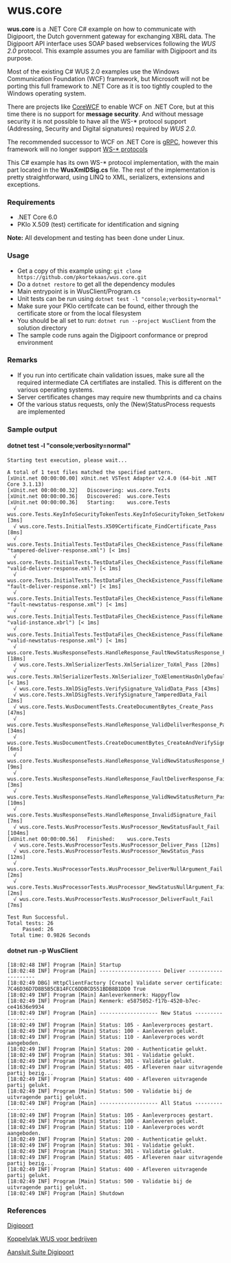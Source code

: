 # wus.core

**wus.core** is a .NET Core C# example on how to communicate with Digipoort, the Dutch government gateway for exchanging XBRL data. The Digipoort API interface uses SOAP based webservices following the *WUS 2.0* protocol. This example assumes you are familiar with Digipoort and its purpose.

Most of the existing C# WUS 2.0 examples use the Windows Communication Foundation (WCF) framework, but Microsoft will not be porting this full framework to .NET Core as it is too tightly coupled to the Windows operating system.

There are projects like [CoreWCF](https://github.com/CoreWCF/CoreWCF) to enable WCF on .NET Core, but at this time there is no support for **message security**. And without message security it is not possible to have all the WS-* protocol support (Addressing, Security and Digital signatures) required by *WUS 2.0.*

The recommended successor to WCF on .NET Core is [gRPC](https://grpc.io/), however this framework will no longer support [WS-* protocols](https://docs.microsoft.com/en-us/dotnet/architecture/grpc-for-wcf-developers/ws-protocols)

This C# example has its own WS-* protocol implementation, with the main part located in the **WusXmlDSig.cs** file. The rest of the implementation is pretty straightforward, using LINQ to XML, serializers, extensions and exceptions.

### Requirements
- .NET Core 6.0
- PKIo X.509 (test) certificate for identification and signing

**Note:** All development and testing has been done under Linux.

### Usage
- Get a copy of this example using: `git clone https://github.com/pkortekaas/wus.core.git`
- Do a `dotnet restore` to get all the dependency modules
- Main entrypoint is in WusClient/Program.cs
- Unit tests can be run using `dotnet test -l "console;verbosity=normal"`
- Make sure your PKIo certifcate can be found, either through the certificate store or from the local filesystem
- You should be all set to run: `dotnet run --project WusClient` from the solution directory
- The sample code runs again the Digipoort conformance or preprod environment

### Remarks
- If you run into certificate chain validation issues, make sure all the required intermediate CA certifiates are installed. This is different on the various operating systems.
- Server certificates changes may require new thumbprints and ca chains
- Of the various status requests, only the (New)StatusProcess requests are implemented

### Sample output
#### dotnet test -l "console;verbosity=normal"
````
Starting test execution, please wait...

A total of 1 test files matched the specified pattern.
[xUnit.net 00:00:00.00] xUnit.net VSTest Adapter v2.4.0 (64-bit .NET Core 3.1.13)
[xUnit.net 00:00:00.32]   Discovering: wus.core.Tests
[xUnit.net 00:00:00.36]   Discovered:  wus.core.Tests
[xUnit.net 00:00:00.36]   Starting:    wus.core.Tests
  √ wus.core.Tests.KeyInfoSecurityTokenTests.KeyInfoSecurityToken_SetTokenAndPrefixAndVerify_Pass [3ms]
  √ wus.core.Tests.InitialTests.X509Certificate_FindCertificate_Pass [8ms]
  √ wus.core.Tests.InitialTests.TestDataFiles_CheckExistence_Pass(fileName: "tampered-deliver-response.xml") [< 1ms]
  √ wus.core.Tests.InitialTests.TestDataFiles_CheckExistence_Pass(fileName: "valid-deliver-response.xml") [< 1ms]
  √ wus.core.Tests.InitialTests.TestDataFiles_CheckExistence_Pass(fileName: "fault-deliver-response.xml") [< 1ms]
  √ wus.core.Tests.InitialTests.TestDataFiles_CheckExistence_Pass(fileName: "fault-newstatus-response.xml") [< 1ms]
  √ wus.core.Tests.InitialTests.TestDataFiles_CheckExistence_Pass(fileName: "valid-instance.xbrl") [< 1ms]
  √ wus.core.Tests.InitialTests.TestDataFiles_CheckExistence_Pass(fileName: "valid-newstatus-response.xml") [< 1ms]
  √ wus.core.Tests.WusResponseTests.HandleResponse_FaultNewStatusResponse_Fail [18ms]
  √ wus.core.Tests.XmlSerializerTests.XmlSerializer_ToXml_Pass [20ms]
  √ wus.core.Tests.XmlSerializerTests.XmlSerializer_ToXElementHasOnlyDefaultNamespace_Pass [< 1ms]
  √ wus.core.Tests.XmlDSigTests.VerifySignature_ValidData_Pass [43ms]
  √ wus.core.Tests.XmlDSigTests.VerifySignature_TamperedData_Fail [2ms]
  √ wus.core.Tests.WusDocumentTests.CreateDocumentBytes_Create_Pass [47ms]
  √ wus.core.Tests.WusResponseTests.HandleResponse_ValidDelilverResponse_Pass [34ms]
  √ wus.core.Tests.WusDocumentTests.CreateDocumentBytes_CreateAndVerifySignature_Pass [6ms]
  √ wus.core.Tests.WusResponseTests.HandleResponse_ValidNewStatusResponse_Pass [9ms]
  √ wus.core.Tests.WusResponseTests.HandleResponse_FaultDeliverResponse_Fail [3ms]
  √ wus.core.Tests.WusResponseTests.HandleResponse_ValidNewStatusReturn_Pass [10ms]
  √ wus.core.Tests.WusResponseTests.HandleResponse_InvalidSignature_Fail [7ms]
  √ wus.core.Tests.WusProcessorTests.WusProcessor_NewStatusFault_Fail [104ms]
[xUnit.net 00:00:00.56]   Finished:    wus.core.Tests
  √ wus.core.Tests.WusProcessorTests.WusProcessor_Deliver_Pass [12ms]
  √ wus.core.Tests.WusProcessorTests.WusProcessor_NewStatus_Pass [12ms]
  √ wus.core.Tests.WusProcessorTests.WusProcessor_DeliverNullArgument_Fail [2ms]
  √ wus.core.Tests.WusProcessorTests.WusProcessor_NewStatusNullArgument_Fail [2ms]
  √ wus.core.Tests.WusProcessorTests.WusProcessor_DeliverFault_Fail [7ms]

Test Run Successful.
Total tests: 26
     Passed: 26
 Total time: 0.9826 Seconds
````

#### dotnet run -p WusClient
```
[18:02:48 INF] Program [Main] Startup
[18:02:48 INF] Program [Main] -------------------- Deliver --------------------
[18:02:49 DBG] HttpClientFactory [Create] Validate server certificate: 7C46D36D7D8B5B5CB14FCC6DDBCD551BDB8B1DD0 True
[18:02:49 INF] Program [Main] Aanleverkenmerk: Happyflow
[18:02:49 INF] Program [Main] Kenmerk: e5875052-f17b-4520-b7ec-ce41636e9934
[18:02:49 INF] Program [Main] ------------------- New Status ------------------
[18:02:49 INF] Program [Main] Status: 105 - Aanleverproces gestart.
[18:02:49 INF] Program [Main] Status: 100 - Aanleveren gelukt.
[18:02:49 INF] Program [Main] Status: 110 - Aanleverproces wordt aangeboden.
[18:02:49 INF] Program [Main] Status: 200 - Authenticatie gelukt.
[18:02:49 INF] Program [Main] Status: 301 - Validatie gelukt.
[18:02:49 INF] Program [Main] Status: 301 - Validatie gelukt.
[18:02:49 INF] Program [Main] Status: 405 - Afleveren naar uitvragende partij bezig...
[18:02:49 INF] Program [Main] Status: 400 - Afleveren uitvragende partij gelukt.
[18:02:49 INF] Program [Main] Status: 500 - Validatie bij de uitvragende partij gelukt.
[18:02:49 INF] Program [Main] ------------------- All Status ------------------
[18:02:49 INF] Program [Main] Status: 105 - Aanleverproces gestart.
[18:02:49 INF] Program [Main] Status: 100 - Aanleveren gelukt.
[18:02:49 INF] Program [Main] Status: 110 - Aanleverproces wordt aangeboden.
[18:02:49 INF] Program [Main] Status: 200 - Authenticatie gelukt.
[18:02:49 INF] Program [Main] Status: 301 - Validatie gelukt.
[18:02:49 INF] Program [Main] Status: 301 - Validatie gelukt.
[18:02:49 INF] Program [Main] Status: 405 - Afleveren naar uitvragende partij bezig...
[18:02:49 INF] Program [Main] Status: 400 - Afleveren uitvragende partij gelukt.
[18:02:49 INF] Program [Main] Status: 500 - Validatie bij de uitvragende partij gelukt.
[18:02:49 INF] Program [Main] Shutdown
```
### References
[Digipoort](https://www.logius.nl/diensten/digipoort)

[Koppelvlak WUS voor bedrijven](https://www.logius.nl/diensten/digipoort/koppelvlakken/wus-voor-bedrijven)

[Aansluit Suite Digipoort](https://aansluiten.procesinfrastructuur.nl/)

